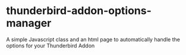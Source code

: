 # thunderbird-addon-options-manager
A simple Javascript class and an html page to automatically handle the options for your Thunderbird Addon

